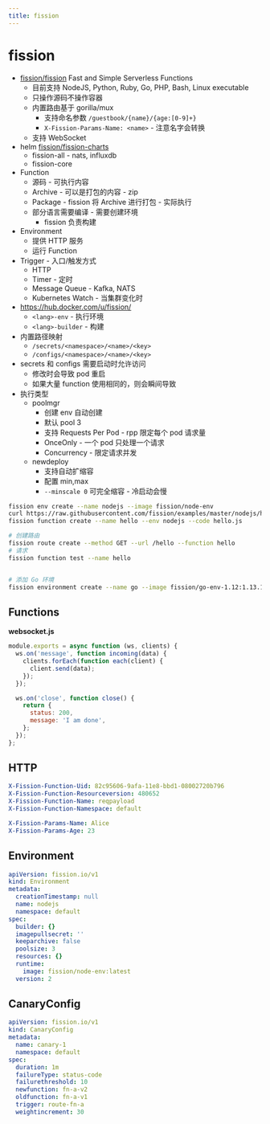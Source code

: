 ```yaml
---
title: fission
---
```


# fission

- [fission/fission](https://github.com/fission/fission)
  Fast and Simple Serverless Functions
  - 目前支持 NodeJS, Python, Ruby, Go, PHP, Bash, Linux executable
  - 只操作源码不操作容器
  - 内置路由基于 gorilla/mux
    - 支持命名参数 `/guestbook/{name}/{age:[0-9]+}`
    - `X-Fission-Params-Name: <name>` - 注意名字会转换
  - 支持 WebSocket
- helm [fission/fission-charts](https://github.com/fission/fission-charts)
  - fission-all - nats, influxdb
  - fission-core
- Function
  - 源码 - 可执行内容
  - Archive - 可以是打包的内容 - zip
  - Package - fission 将 Archive 进行打包 - 实际执行
  - 部分语言需要编译 - 需要创建环境
    - fission 负责构建
- Environment
  - 提供 HTTP 服务
  - 运行 Function
- Trigger - 入口/触发方式
  - HTTP
  - Timer - 定时
  - Message Queue - Kafka, NATS
  - Kubernetes Watch - 当集群变化时
- https://hub.docker.com/u/fission/
  - `<lang>-env` - 执行环境
  - `<lang>-builder` - 构建
- 内置路径映射
  - `/secrets/<namespace>/<name>/<key>`
  - `/configs/<namespace>/<name>/<key>`
- secrets 和 configs 需要启动时允许访问
  - 修改时会导致 pod 重启
  - 如果大量 function 使用相同的，则会瞬间导致
- 执行类型
  - poolmgr
    - 创建 env 自动创建
    - 默认 pool 3
    - 支持 Requests Per Pod - rpp 限定每个 pod 请求量
    - OnceOnly - 一个 pod 只处理一个请求
    - Concurrency - 限定请求并发
  - newdeploy
    - 支持自动扩缩容
    - 配置 min,max
    - `--minscale 0` 可完全缩容 - 冷启动会慢

```bash
fission env create --name nodejs --image fission/node-env
curl https://raw.githubusercontent.com/fission/examples/master/nodejs/hello.js > hello.js
fission function create --name hello --env nodejs --code hello.js

# 创建路由
fission route create --method GET --url /hello --function hello
# 请求
fission function test --name hello


# 添加 Go 环境
fission environment create --name go --image fission/go-env-1.12:1.13.1 --builder fission/go-builder-1.12:1.13.1
```

## Functions

**websocket.js**

```js
module.exports = async function (ws, clients) {
  ws.on('message', function incoming(data) {
    clients.forEach(function each(client) {
      client.send(data);
    });
  });

  ws.on('close', function close() {
    return {
      status: 200,
      message: 'I am done',
    };
  });
};
```

## HTTP

```yaml
X-Fission-Function-Uid: 82c95606-9afa-11e8-bbd1-08002720b796
X-Fission-Function-Resourceversion: 480652
X-Fission-Function-Name: reqpayload
X-Fission-Function-Namespace: default

X-Fission-Params-Name: Alice
X-Fission-Params-Age: 23
```

## Environment

```yaml
apiVersion: fission.io/v1
kind: Environment
metadata:
  creationTimestamp: null
  name: nodejs
  namespace: default
spec:
  builder: {}
  imagepullsecret: ''
  keeparchive: false
  poolsize: 3
  resources: {}
  runtime:
    image: fission/node-env:latest
  version: 2
```

## CanaryConfig

```yaml
apiVersion: fission.io/v1
kind: CanaryConfig
metadata:
  name: canary-1
  namespace: default
spec:
  duration: 1m
  failureType: status-code
  failurethreshold: 10
  newfunction: fn-a-v2
  oldfunction: fn-a-v1
  trigger: route-fn-a
  weightincrement: 30
```
